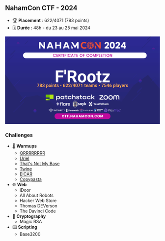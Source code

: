 
## NahamCon CTF - 2024

- 🏆 **Placement** : 622/4071 (783 points)
- 🗓️ **Durée** : 48h - du 23 au 25 mai 2024


![cert](nahamcon_cert.png)

### Challenges

- 🌡️ **Warmups**
    - [QRRRRRRRR](./Warmups/QRRRRRRRR/writeup.md)
    - [Uriel](./Warmups/Uriel/writeup.md)
    - [That's Not My Base](./Warmups/That's%20Not%20My%20Base/writeup.md)
    - [Twine](./Warmups/Twine/writeup.md)
    - [EICAR](./Warmups/EICAR/writeup.md)
    - [Copypasta](.Warmups/Copypasta/writeup.md)
- 🌐 **Web**
   - iDoor
   - All About Robots
   - Hacker Web Store
   - Thomas DEVerson
   - The Davinci Code
- 🔐 **Cryptography**
   - Magic RSA
- ⌨️ **Scripting**
   - Base3200


